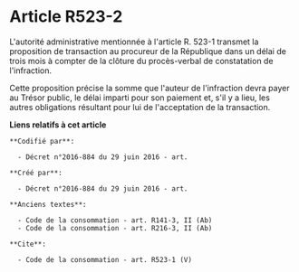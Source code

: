 # Article R523-2

L'autorité administrative mentionnée à l'article R. 523-1 transmet la proposition de transaction au procureur de la
République dans un délai de trois mois à compter de la clôture du procès-verbal de constatation de l'infraction. 

Cette proposition précise la somme que l'auteur de l'infraction devra payer au Trésor public, le délai imparti pour son
paiement et, s'il y a lieu, les autres obligations résultant pour lui de l'acceptation de la transaction.

**Liens relatifs à cet article**

	**Codifié par**:

	  - Décret n°2016-884 du 29 juin 2016 - art.

	**Créé par**:

	  - Décret n°2016-884 du 29 juin 2016 - art.

	**Anciens textes**:

	  - Code de la consommation - art. R141-3, II (Ab)
	  - Code de la consommation - art. R216-3, II (Ab)

	**Cite**:

	  - Code de la consommation - art. R523-1 (V)

